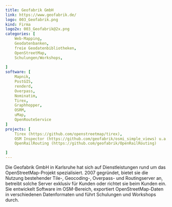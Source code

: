```yaml
---
title: Geofabrik GmbH
link: https://www.geofabrik.de/
logo: 003_Geofabrik.png
kind: Firma
logo2x: 003_Geofabrik@2x.png
categories: [
    Web-Mapping,
    Geodatenbanken,
    freie Geodatenbibliotheken,
    OpenStreetMap,
    Schulungen/Workshops,
	
]
software: [
    Mapnik, 
	PostGIS, 
	renderd, 
	Overpass, 
	Nominatim, 
	Tirex, 
	Graphhopper, 
	OSRM, 
	uMap, 
	OpenRouteService 
]
projects: [
    Tirex (https://github.com/openstreetmap/tirex),
	OSM Inspector (https://github.com/geofabrik/osmi_simple_views) u.a., 
	OpenRailRouting (https://github.com/geofabrik/OpenRailRouting)

]
---
```


Die Geofabrik GmbH in Karlsruhe hat sich auf Dienstleistungen rund um das OpenStreetMap-Projekt spezialisiert. 2007 gegründet, bietet sie die Nutzung bestehender Tile-, Geocoding-, Overpass- und Routingserver an, betreibt solche Server exklusiv für Kunden oder richtet sie beim Kunden ein. Sie entwickelt Software im OSM-Bereich, exportiert OpenStreetMap-Daten in verschiedenen Datenformaten und führt Schulungen und Workshops durch.


